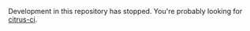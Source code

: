 Development in this repository has stopped. You're probably looking for [citrus-ci](https://github.com/pawelpacana/citrus-ci).

